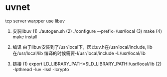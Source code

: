 # uvnet
tcp server warpper use libuv

1. 安装libuv
   (1) ./autogen.sh
   (2) ./configure --prefix=/usr/local
   (3) make
   (4) make install

2. 编译
   由于libuv安装到了/usr/local下，因此uv.h在/usr/local/include, lib在/usr/local/lib
   编译的时候需要-I/usr/local/include -L/usr/local/lib

3. 链接
   (1) export LD_LIBRARY_PATH=$LD_LIBRARY_PATH:/usr/local/lib
   (2) -lpthread -luv -lssl -lcrypto

